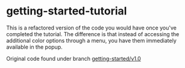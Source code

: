 # getting-started-tutorial

This is a refactored version of the code you would have once you've completed the tutorial. The difference is that instead of accessing the additional color options through a menu, you have them immediately available in the popup. 

Original code found under branch [getting-started/v1.0](https://github.com/ivanscdo/chrome-extensions/tree/getting-started/v1.0/getting-started-tutorial/src)